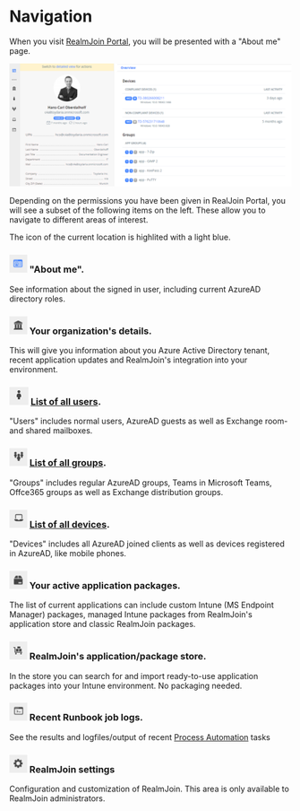 # Navigation

When you visit [RealmJoin Portal](https://portal.realmjoin.com), you will be presented with a "About me" page.&#x20;

!["About me" page](<../.gitbook/assets/image (8).png>)

Depending on the permissions you have been given in RealJoin Portal, you will see a subset of the following items on the left. These allow you to navigate to different areas of interest.

The icon of the current location is highlited with a light blue.

### ![](../.gitbook/assets/me.png) "About me".

See information about the signed in user, including current AzureAD directory roles.

### ![](../.gitbook/assets/org.png) Your organization's details.&#x20;

This will give you information about you Azure Active Directory tenant, recent application updates and RealmJoin's integration into your environment.

### ![](../.gitbook/assets/user.png) [List of all users](../page-1/user-list/).

"Users" includes normal users, AzureAD guests as well as Exchange room- and shared mailboxes.

### ![](../.gitbook/assets/group.png) [List of all groups](../page-1/group-list/).

"Groups" includes regular AzureAD groups, Teams in Microsoft Teams, Offce365 groups as well as Exchange distribution groups.

### ![](../.gitbook/assets/device.png) [List of all devices](../page-1/device-list/).

"Devices" includes all AzureAD joined clients as well as devices registered in AzureAD, like mobile phones.

### ![](../.gitbook/assets/packages.png) Your active application packages.

The list of current applications can include custom Intune (MS Endpoint Manager) packages, managed Intune packages from RealmJoin's application store and classic RealmJoin packages.

### ![](../.gitbook/assets/appstore.png) RealmJoin's application/package store.

In the store you can search for and import ready-to-use application packages into your Intune environment. No packaging needed.

### ![](../.gitbook/assets/jobs.png) Recent Runbook job logs.

See the results and logfiles/output of recent [Process Automation](../runbooks/) tasks&#x20;

### ![](../.gitbook/assets/settings.png) RealmJoin settings

Configuration and customization of RealmJoin. This area is only available to RealmJoin administrators.

